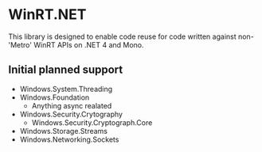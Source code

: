WinRT.NET
=========
This library is designed to enable code reuse for code written
against non-'Metro' WinRT APIs on .NET 4 and Mono. 

Initial planned support
-----------------------
 - Windows.System.Threading
 - Windows.Foundation
	- Anything async realated
 - Windows.Security.Crytography
	- Windows.Security.Cryptograph.Core
 - Windows.Storage.Streams
 - Windows.Networking.Sockets